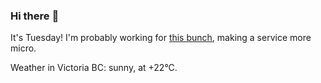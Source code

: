 ### Hi there :wave:

It's Tuesday! I'm probably working for [this bunch](https://github.com/kohofinancial), making a service more micro.

Weather in Victoria BC: sunny, at +22°C.
